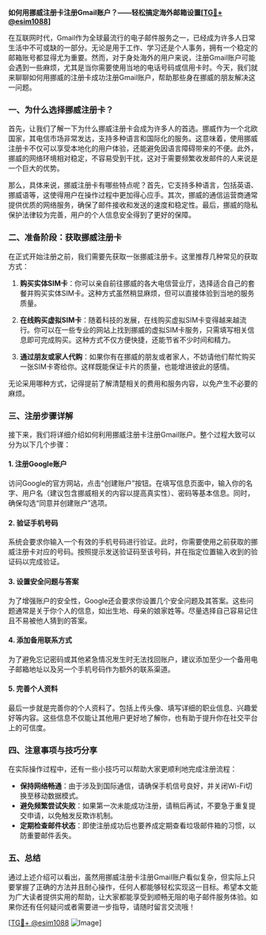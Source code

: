 **如何用挪威注册卡注册Gmail账户？——轻松搞定海外邮箱设置[[TG💪+ @esim1088](https://t.me/s/esim1088)]**

在互联网时代，Gmail作为全球最流行的电子邮件服务之一，已经成为许多人日常生活中不可或缺的一部分。无论是用于工作、学习还是个人事务，拥有一个稳定的邮箱账号都显得尤为重要。然而，对于身处海外的用户来说，注册Gmail账户可能会遇到一些麻烦，尤其是当你需要使用当地的电话号码或信用卡时。今天，我们就来聊聊如何用挪威的注册卡成功注册Gmail账户，帮助那些身在挪威的朋友解决这一问题。

### 一、为什么选择挪威注册卡？

首先，让我们了解一下为什么挪威注册卡会成为许多人的首选。挪威作为一个北欧国家，其电信市场非常发达，支持多种语言和国际化的服务。这意味着，使用挪威注册卡不仅可以享受本地化的用户体验，还能避免因语言障碍带来的不便。此外，挪威的网络环境相对稳定，不容易受到干扰，这对于需要频繁收发邮件的人来说是一个巨大的优势。

那么，具体来说，挪威注册卡有哪些特点呢？首先，它支持多种语言，包括英语、挪威语等，这使得用户在操作过程中更加得心应手。其次，挪威的通信运营商通常提供优质的网络服务，确保了邮件接收和发送的速度和稳定性。最后，挪威的隐私保护法律较为完善，用户的个人信息安全得到了更好的保障。

### 二、准备阶段：获取挪威注册卡

在正式开始注册之前，我们需要先获取一张挪威注册卡。这里推荐几种常见的获取方式：

1. **购买实体SIM卡**：你可以亲自前往挪威的各大电信营业厅，选择适合自己的套餐并购买实体SIM卡。这种方式虽然稍显麻烦，但可以直接体验到当地的服务质量。

2. **在线购买虚拟SIM卡**：随着科技的发展，在线购买虚拟SIM卡变得越来越流行。你可以在一些专业的网站上找到挪威的虚拟SIM卡服务，只需填写相关信息即可完成购买。这种方式不仅方便快捷，还能节省不少时间和精力。

3. **通过朋友或家人代购**：如果你有在挪威的朋友或者家人，不妨请他们帮忙购买一张SIM卡寄给你。这样既能保证卡片的质量，也能增进彼此的感情。

无论采用哪种方式，记得提前了解清楚相关的费用和服务内容，以免产生不必要的麻烦。

### 三、注册步骤详解

接下来，我们将详细介绍如何利用挪威注册卡注册Gmail账户。整个过程大致可以分为以下几个步骤：

#### 1. 注册Google账户

访问Google的官方网站，点击“创建账户”按钮。在填写信息页面中，输入你的名字、用户名（建议包含挪威相关的内容以提高真实性）、密码等基本信息。同时，确保勾选“同意并创建账户”选项。

#### 2. 验证手机号码

系统会要求你输入一个有效的手机号码进行验证。此时，你需要使用之前获取的挪威注册卡对应的号码。按照提示发送验证码至该号码，并在指定位置输入收到的验证码以完成验证。

#### 3. 设置安全问题与答案

为了增强账户的安全性，Google还会要求你设置几个安全问题及其答案。这些问题通常是关于你个人的信息，如出生地、母亲的娘家姓等。尽量选择自己容易记住且不易被他人猜到的答案。

#### 4. 添加备用联系方式

为了避免忘记密码或其他紧急情况发生时无法找回账户，建议添加至少一个备用电子邮箱地址以及另一个手机号码作为额外的联系渠道。

#### 5. 完善个人资料

最后一步就是完善你的个人资料了。包括上传头像、填写详细的职业信息、兴趣爱好等内容。这些信息不仅能让其他用户更好地了解你，也有助于提升你在社交平台上的可信度。

### 四、注意事项与技巧分享

在实际操作过程中，还有一些小技巧可以帮助大家更顺利地完成注册流程：

- **保持网络畅通**：由于涉及到国际通信，请确保手机信号良好，并关闭Wi-Fi切换至移动数据模式。
- **避免频繁尝试失败**：如果第一次未能成功注册，请稍后再试，不要急于重复提交申请，以免触发反欺诈机制。
- **定期检查邮件状态**：即使注册成功后也要养成定期查看垃圾邮件箱的习惯，以防重要邮件丢失。

### 五、总结

通过上述介绍可以看出，虽然用挪威注册卡注册Gmail账户看似复杂，但实际上只要掌握了正确的方法并且耐心操作，任何人都能够轻松实现这一目标。希望本文能为广大读者提供实用的帮助，让大家都能享受到顺畅无阻的电子邮件服务体验。如果你还有任何疑问或者需要进一步指导，请随时留言交流哦！

[[TG💪+ @esim1088](https://t.me/s/esim1088) ![Image](https://i.postimg.cc/4NQfJmqS/Snipaste-2025-05-13-00-14-12.png)]